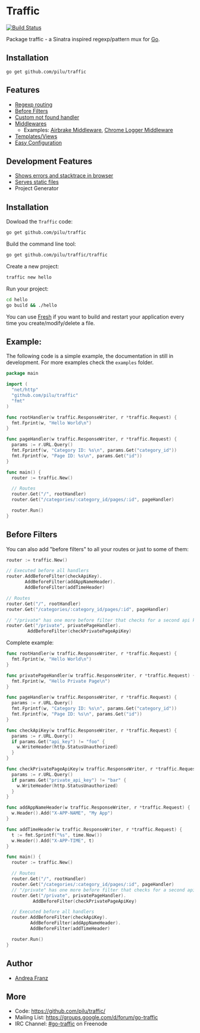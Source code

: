 # Traffic

[![Build Status](https://travis-ci.org/pilu/traffic.png?branch=master)](https://travis-ci.org/pilu/traffic)

Package traffic - a Sinatra inspired regexp/pattern mux for [Go](http://golang.org/ "The Go programming language").

## Installation

    go get github.com/pilu/traffic

## Features

  * [Regexp routing](https://github.com/pilu/traffic/blob/master/examples/simple/main.go)
  * [Before Filters](https://github.com/pilu/traffic/blob/master/examples/before-filter/main.go)
  * [Custom not found handler](https://github.com/pilu/traffic/blob/master/examples/not-found/main.go)
  * [Middlewares](https://github.com/pilu/traffic/blob/master/examples/middleware/main.go)
    * Examples: [Airbrake Middleware](https://github.com/pilu/traffic-airbrake), [Chrome Logger Middleware](https://github.com/pilu/traffic-chromelogger)
  * [Templates/Views](https://github.com/pilu/traffic/tree/master/examples/templates)
  * [Easy Configuration](https://github.com/pilu/traffic/tree/master/examples/configuration)

## Development Features

  * [Shows errors and stacktrace in browser](https://github.com/pilu/traffic/tree/master/examples/show-errors)
  * [Serves static files](https://github.com/pilu/traffic/tree/master/examples/static-files)
  * Project Generator

## Installation

Dowload the `Traffic` code:

```bash
go get github.com/pilu/traffic
```

Build the command line tool:

```bash
go get github.com/pilu/traffic/traffic
```

Create a new project:
```bash
traffic new hello
```

Run your project:
```bash
cd hello
go build && ./hello
```

You can use [Fresh](https://github.com/pilu/fresh) if you want to build and restart your application every time you create/modify/delete a file.

## Example:
The following code is a simple example, the documentation in still in development.
For more examples check the `examples` folder.

```go
package main

import (
  "net/http"
  "github.com/pilu/traffic"
  "fmt"
)

func rootHandler(w traffic.ResponseWriter, r *traffic.Request) {
  fmt.Fprint(w, "Hello World\n")
}

func pageHandler(w traffic.ResponseWriter, r *traffic.Request) {
  params := r.URL.Query()
  fmt.Fprintf(w, "Category ID: %s\n", params.Get("category_id"))
  fmt.Fprintf(w, "Page ID: %s\n", params.Get("id"))
}

func main() {
  router := traffic.New()

  // Routes
  router.Get("/", rootHandler)
  router.Get("/categories/:category_id/pages/:id", pageHandler)

  router.Run()
}
```

## Before Filters

You can also add "before filters" to all your routes or just to some of them:

```go
router := traffic.New()

// Executed before all handlers
router.AddBeforeFilter(checkApiKey).
       AddBeforeFilter(addAppNameHeader).
       AddBeforeFilter(addTimeHeader)

// Routes
router.Get("/", rootHandler)
router.Get("/categories/:category_id/pages/:id", pageHandler)

// "/private" has one more before filter that checks for a second api key (private_api_key)
router.Get("/private", privatePageHandler).
        AddBeforeFilter(checkPrivatePageApiKey)
```

Complete example:

```go
func rootHandler(w traffic.ResponseWriter, r *traffic.Request) {
  fmt.Fprint(w, "Hello World\n")
}

func privatePageHandler(w traffic.ResponseWriter, r *traffic.Request) {
  fmt.Fprint(w, "Hello Private Page\n")
}

func pageHandler(w traffic.ResponseWriter, r *traffic.Request) {
  params := r.URL.Query()
  fmt.Fprintf(w, "Category ID: %s\n", params.Get("category_id"))
  fmt.Fprintf(w, "Page ID: %s\n", params.Get("id"))
}

func checkApiKey(w traffic.ResponseWriter, r *traffic.Request) {
  params := r.URL.Query()
  if params.Get("api_key") != "foo" {
    w.WriteHeader(http.StatusUnauthorized)
  }
}

func checkPrivatePageApiKey(w traffic.ResponseWriter, r *traffic.Request) {
  params := r.URL.Query()
  if params.Get("private_api_key") != "bar" {
    w.WriteHeader(http.StatusUnauthorized)
  }
}

func addAppNameHeader(w traffic.ResponseWriter, r *traffic.Request) {
  w.Header().Add("X-APP-NAME", "My App")
}

func addTimeHeader(w traffic.ResponseWriter, r *traffic.Request) {
  t := fmt.Sprintf("%s", time.Now())
  w.Header().Add("X-APP-TIME", t)
}

func main() {
  router := traffic.New()

  // Routes
  router.Get("/", rootHandler)
  router.Get("/categories/:category_id/pages/:id", pageHandler)
  // "/private" has one more before filter that checks for a second api key (private_api_key)
  router.Get("/private", privatePageHandler).
          AddBeforeFilter(checkPrivatePageApiKey)

  // Executed before all handlers
  router.AddBeforeFilter(checkApiKey).
         AddBeforeFilter(addAppNameHeader).
         AddBeforeFilter(addTimeHeader)

  router.Run()
}
```

## Author

* [Andrea Franz](http://gravityblast.com)

## More

* Code: <https://github.com/pilu/traffic/>
* Mailing List: <https://groups.google.com/d/forum/go-traffic>
* IRC Channel: [#go-traffic](http://webchat.freenode.net/?channels=go-traffic) on Freenode
